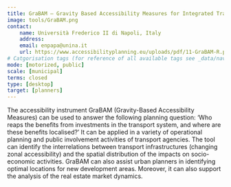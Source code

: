 ```yaml
---
title: GraBAM – Gravity Based Accessibility Measures for Integrated Transport-Land Use Planning 
image: tools/GraBAM.png
contact:
    name: Università Frederico II di Napoli, Italy 
    address: 
    email: enpapa@unina.it
    url: https://www.accessibilityplanning.eu/uploads/pdf/11-GraBAM-R.pdf 
# Catgorisation tags (for reference of all available tags see _data/navigation_tools.yml file):
mode: [motorized, public]
scale: [municipal]
terms: closed
type: [desktop]
target: [planners]
---
```


The accessibility instrument GraBAM (Gravity-Based Accessibility Measures) can be used to answer the following planning question: ‘Who reaps the benefits from investments in the transport system, and where are these benefits localised?’ It can be applied in a variety of operational planning and public involvement activities of transport agencies. The tool can identify the interrelations between transport infrastructures (changing zonal accessibility) and the spatial distribution of the impacts on socio-economic activities. GraBAM can also assist urban planners in identifying optimal locations for new development areas. Moreover, it can also support the analysis of the real estate market dynamics.